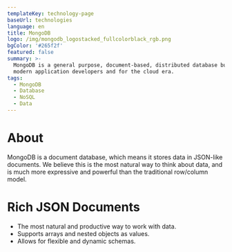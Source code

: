 ```yaml
---
templateKey: technology-page
baseUrl: technologies
language: en
title: MongoDB
logo: /img/mongodb_logostacked_fullcolorblack_rgb.png
bgColor: '#265f2f'
featured: false
summary: >-
  MongoDB is a general purpose, document-based, distributed database built for  
  modern application developers and for the cloud era.
tags:
  - MongoDB
  - Database
  - NoSQL
  - Data
---
```

# About

MongoDB is a document database, which means it stores data in JSON-like documents. We believe this is the most natural way to think about data, and is much more expressive and powerful than the traditional row/column model.

# Rich JSON Documents

- The most natural and productive way to work with data.
- Supports arrays and nested objects as values.
- Allows for flexible and dynamic schemas.
